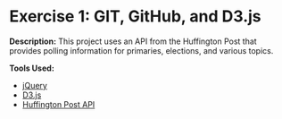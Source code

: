 # Exercise 1: GIT, GitHub, and D3.js

**Description:**
This project uses an API from the Huffington Post that provides polling information for
primaries, elections, and various topics.



**Tools Used:**
* [jQuery](https://jquery.com/)
* [D3.js](http://d3js.org/)
* [Huffington Post API](http://elections.huffingtonpost.com/pollster/api)
